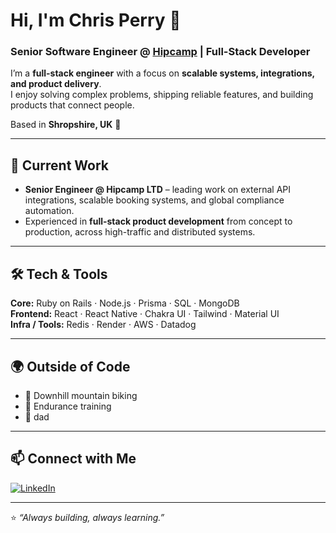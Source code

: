 # Hi, I'm Chris Perry 👋

### Senior Software Engineer @ [Hipcamp](https://www.hipcamp.com) | Full-Stack Developer

I’m a **full-stack engineer** with a focus on **scalable systems, integrations, and product delivery**.  
I enjoy solving complex problems, shipping reliable features, and building products that connect people.  

Based in **Shropshire, UK** 🌱

---

## 🔭 Current Work
- **Senior Engineer @ Hipcamp LTD** – leading work on external API integrations, scalable booking systems, and global compliance automation.  
- Experienced in **full-stack product development** from concept to production, across high-traffic and distributed systems.  

---

## 🛠️ Tech & Tools
**Core:** Ruby on Rails · Node.js · Prisma · SQL · MongoDB  
**Frontend:** React · React Native · Chakra UI · Tailwind · Material UI  
**Infra / Tools:** Redis · Render · AWS · Datadog  

---

## 🌍 Outside of Code
- 🚵 Downhill mountain biking  
- 🏃 Endurance training 
- 👶 dad  

---

## 📫 Connect with Me
[![LinkedIn](https://img.shields.io/badge/LinkedIn-0077B5?style=for-the-badge&logo=linkedin&logoColor=white)](https://www.linkedin.com/in/chrisdperry-sd)  

---
⭐️ *“Always building, always learning.”*
